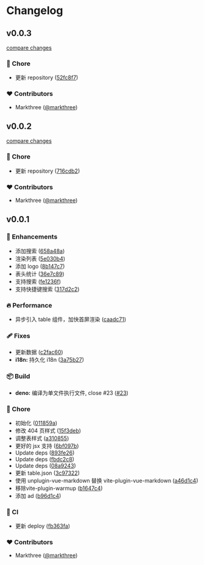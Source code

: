 # Changelog


## v0.0.3

[compare changes](https://github.com/markthree/js-refs/compare/v0.0.2...v0.0.3)

### 🏡 Chore

- 更新 repository ([52fc8f7](https://github.com/markthree/js-refs/commit/52fc8f7))

### ❤️ Contributors

- Markthree ([@markthree](http://github.com/markthree))

## v0.0.2

[compare changes](https://github.com/dishait/js-refs/compare/v0.0.1...v0.0.2)

### 🏡 Chore

- 更新 repository ([716cdb2](https://github.com/dishait/js-refs/commit/716cdb2))

### ❤️ Contributors

- Markthree ([@markthree](http://github.com/markthree))

## v0.0.1


### 🚀 Enhancements

- 添加搜索 ([658a48a](https://github.com/dishait/tov-template/commit/658a48a))
- 渲染列表 ([5e030b4](https://github.com/dishait/tov-template/commit/5e030b4))
- 添加 logo ([8b147c7](https://github.com/dishait/tov-template/commit/8b147c7))
- 表头统计 ([36e7c89](https://github.com/dishait/tov-template/commit/36e7c89))
- 支持搜索 ([fe1236f](https://github.com/dishait/tov-template/commit/fe1236f))
- 支持快捷键搜索 ([317d2c2](https://github.com/dishait/tov-template/commit/317d2c2))

### 🔥 Performance

- 异步引入 table 组件，加快首屏渲染 ([caadc71](https://github.com/dishait/tov-template/commit/caadc71))

### 🩹 Fixes

- 更新数据 ([c2fac60](https://github.com/dishait/tov-template/commit/c2fac60))
- **i18n:** 持久化 i18n ([3a75b27](https://github.com/dishait/tov-template/commit/3a75b27))

### 📦 Build

- **deno:** 编译为单文件执行文件, close #23 ([#23](https://github.com/dishait/tov-template/issues/23))

### 🏡 Chore

- 初始化 ([011859a](https://github.com/dishait/tov-template/commit/011859a))
- 修改 404 页样式 ([15f3deb](https://github.com/dishait/tov-template/commit/15f3deb))
- 调整表样式 ([a310855](https://github.com/dishait/tov-template/commit/a310855))
- 更好的 jsx 支持 ([6bf097b](https://github.com/dishait/tov-template/commit/6bf097b))
- Update deps ([893fe26](https://github.com/dishait/tov-template/commit/893fe26))
- Update deps ([fbdc2c8](https://github.com/dishait/tov-template/commit/fbdc2c8))
- Update deps ([08a9243](https://github.com/dishait/tov-template/commit/08a9243))
- 更新 table.json ([3c97322](https://github.com/dishait/tov-template/commit/3c97322))
- 使用 unplugin-vue-markdown 替换 vite-plugin-vue-markdown ([a46d1c4](https://github.com/dishait/tov-template/commit/a46d1c4))
- 移除vite-plugin-warmup ([b1647c4](https://github.com/dishait/tov-template/commit/b1647c4))
- 添加 ad ([b96d1c4](https://github.com/dishait/tov-template/commit/b96d1c4))

### 🤖 CI

- 更新 deploy ([fb363fa](https://github.com/dishait/tov-template/commit/fb363fa))

### ❤️ Contributors

- Markthree ([@markthree](http://github.com/markthree))

